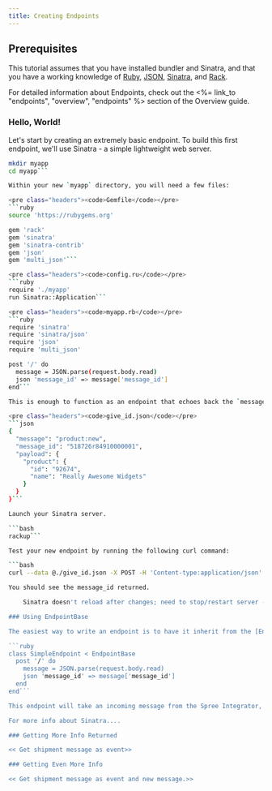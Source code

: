 ```yaml
---
title: Creating Endpoints
---
```


## Prerequisites

This tutorial assumes that you have installed bundler and Sinatra, and that you have a working knowledge of [Ruby](http://www.ruby-lang.org/en/), [JSON](http://www.json.org/), [Sinatra](http://www.sinatrarb.com/), and [Rack](http://rack.rubyforge.org).

For detailed information about Endpoints, check out the <%= link_to "endpoints", "overview", "endpoints" %> section of the Overview guide.

### Hello, World!

Let's start by creating an extremely basic endpoint. To build this first endpoint, we'll use Sinatra - a simple lightweight web server.

```bash
mkdir myapp
cd myapp```

Within your new `myapp` directory, you will need a few files:

<pre class="headers"><code>Gemfile</code></pre>
```ruby
source 'https://rubygems.org'

gem 'rack'
gem 'sinatra'
gem 'sinatra-contrib'
gem 'json'
gem 'multi_json'```

<pre class="headers"><code>config.ru</code></pre>
```ruby
require './myapp'
run Sinatra::Application```

<pre class="headers"><code>myapp.rb</code></pre>
```ruby
require 'sinatra'
require 'sinatra/json'
require 'json'
require 'multi_json'

post '/' do
  message = JSON.parse(request.body.read)
  json 'message_id' => message['message_id']
end```

This is enough to function as an endpoint that echoes back the `message_id` of the message you pass. To test our endpoint, we need to create a fictional JSON message.

<pre class="headers"><code>give_id.json</code></pre>
```json
{
  "message": "product:new",
  "message_id": "518726r84910000001",
  "payload": {
    "product": {
      "id": "92674",
      "name": "Really Awesome Widgets"
    }
  }
}```

Launch your Sinatra server.

```bash
rackup```

Test your new endpoint by running the following curl command:

```bash
curl --data @./give_id.json -X POST -H 'Content-type:application/json' http://localhost:9292```

You should see the message_id returned.

    Sinatra doesn't reload after changes; need to stop/restart server - unless a fix for that can be found.

### Using EndpointBase

The easiest way to write an endpoint is to have it inherit from the [Endpoint Base](https://github.com/spree/endpoint_base) library.

```ruby
class SimpleEndpoint < EndpointBase
  post '/' do
    message = JSON.parse(request.body.read)
    json 'message_id' => message['message_id']
  end
end```

This endpoint will take an incoming message from the Spree Integrator, and return the message_id in JSON format.

For more info about Sinatra....

### Getting More Info Returned

<< Get shipment message as event>>

### Getting Even More Info

<< Get shipment message as event and new message.>>